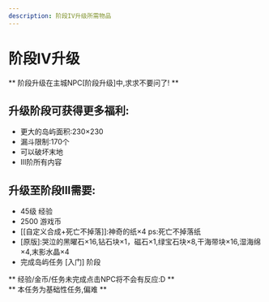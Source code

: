 ```yaml
---
description: 阶段IV升级所需物品
---
```


# 阶段IV升级

** 阶段升级在主城NPC\[阶段升级\]中,求求不要问了! **

## 升级阶段可获得更多福利:  
- 更大的岛屿面积:230×230  
- 漏斗限制:170个  
- 可以破坏末地  
- III阶所有内容 

## 升级至阶段III需要:  
- 45级 经验  
- 2500 游戏币  
- [\[自定义合成+死亡不掉落\]]:神奇的纸×4 ps:死亡不掉落纸  
- \[原版\]:哭泣的黑曜石×16,钻石块×1，磁石×1,绿宝石块×8,干海带块×16,湿海绵×4,末影水晶×4
- 完成岛屿任务 \[入门\] 阶段    

** 经验/金币/任务未完成点击NPC将不会有反应:D **  
** 本任务为基础性任务,偏难 **

